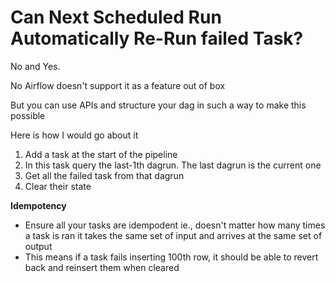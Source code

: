 # Can Next Scheduled Run Automatically Re-Run failed Task?

No and Yes.

No Airflow doesn't support it as a feature out of box

But you can use APIs and structure your dag in such a way to make this possible

Here is how I would go about it

1. Add a task at the start of the pipeline
2. In this task query the last-1th dagrun. The last dagrun is the current one
3. Get all the failed task from that dagrun
4. Clear their state

**Idempotency**

* Ensure all your tasks are idempodent ie., doesn't matter how many times a task is ran it takes the same set of input and arrives at the same set of output
* This means if a task fails inserting 100th row, it should be able to revert back and reinsert them when cleared&#x20;
